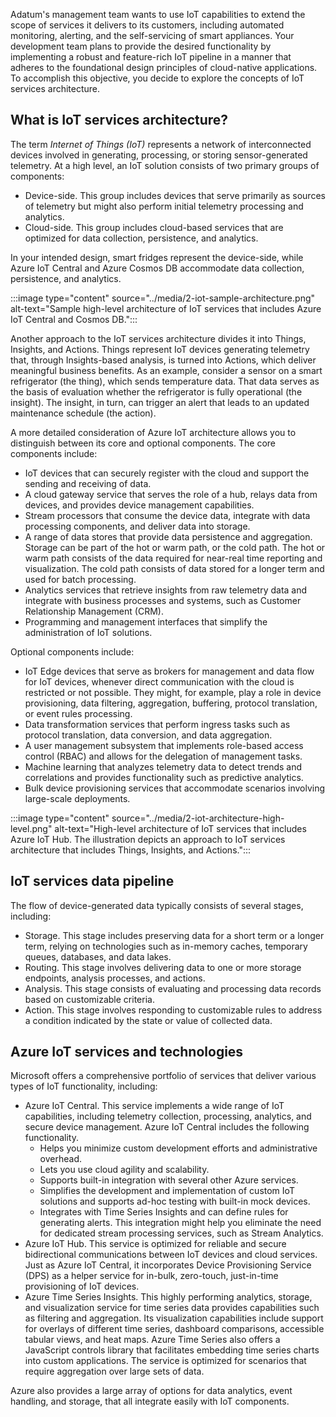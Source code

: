 ﻿Adatum's management team wants to use IoT capabilities to extend the scope of services it delivers to its customers, including automated monitoring, alerting, and the self-servicing of smart appliances. Your development team plans to provide the desired functionality by implementing a robust and feature-rich IoT pipeline in a manner that adheres to the foundational design principles of cloud-native applications. To accomplish this objective, you decide to explore the concepts of IoT services architecture.

## What is IoT services architecture?

The term *Internet of Things (IoT)* represents a network of interconnected devices involved in generating, processing, or storing sensor-generated telemetry. At a high level, an IoT solution consists of two primary groups of components:

- Device-side. This group includes devices that serve primarily as sources of telemetry but might also perform initial telemetry processing and analytics.
- Cloud-side. This group includes cloud-based services that are optimized for data collection, persistence, and analytics.

In your intended design, smart fridges represent the device-side, while Azure IoT Central and Azure Cosmos DB accommodate data collection, persistence, and analytics.

:::image type="content" source="../media/2-iot-sample-architecture.png" alt-text="Sample high-level architecture of IoT services that includes Azure IoT Central and Cosmos DB.":::

Another approach to the IoT services architecture divides it into Things, Insights, and Actions. Things represent IoT devices generating telemetry that, through Insights-based analysis, is turned into Actions, which deliver meaningful business benefits. As an example, consider a sensor on a smart refrigerator (the thing), which sends temperature data. That data serves as the basis of evaluation whether the refrigerator is fully operational (the insight). The insight, in turn, can trigger an alert that leads to an updated maintenance schedule (the action).

A more detailed consideration of Azure IoT architecture allows you to distinguish between its core and optional components. The core components include:

- IoT devices that can securely register with the cloud and support the sending and receiving of data.
- A cloud gateway service that serves the role of a hub, relays data from devices, and provides device management capabilities.
- Stream processors that consume the device data, integrate with data processing components, and deliver data into storage.
- A range of data stores that provide data persistence and aggregation. Storage can be part of the hot or warm path, or the cold path. The hot or warm path consists of the data required for near-real time reporting and visualization. The cold path consists of data stored for a longer term and used for batch processing.
- Analytics services that retrieve insights from raw telemetry data and integrate with business processes and systems, such as Customer Relationship Management (CRM).
- Programming and management interfaces that simplify the administration of IoT solutions.

Optional components include:

- IoT Edge devices that serve as brokers for management and data flow for IoT devices, whenever direct communication with the cloud is restricted or not possible. They might, for example, play a role in device provisioning, data filtering, aggregation, buffering, protocol translation, or event rules processing.
- Data transformation services that perform ingress tasks such as protocol translation, data conversion, and data aggregation.
- A user management subsystem that implements role-based access control (RBAC) and allows for the delegation of management tasks.
- Machine learning that analyzes telemetry data to detect trends and correlations and provides functionality such as predictive analytics.
- Bulk device provisioning services that accommodate scenarios involving large-scale deployments.

:::image type="content" source="../media/2-iot-architecture-high-level.png" alt-text="High-level architecture of IoT services that includes Azure IoT Hub. The illustration depicts an approach to IoT services architecture that includes Things, Insights, and Actions.":::

## IoT services data pipeline

The flow of device-generated data typically consists of several stages, including:

- Storage. This stage includes preserving data for a short term or a longer term, relying on technologies such as in-memory caches, temporary queues, databases, and data lakes.
- Routing. This stage involves delivering data to one or more storage endpoints, analysis processes, and actions.
- Analysis. This stage consists of evaluating and processing data records based on customizable criteria.
- Action. This stage involves responding to customizable rules to address a condition indicated by the state or value of collected data.

## Azure IoT services and technologies

Microsoft offers a comprehensive portfolio of services that deliver various types of IoT functionality, including:

- Azure IoT Central. This service implements a wide range of IoT capabilities, including telemetry collection, processing, analytics, and secure device management. Azure IoT Central includes the following functionality.
  - Helps you minimize custom development efforts and administrative overhead.
  - Lets you use cloud agility and scalability.
  - Supports built-in integration with several other Azure services.
  - Simplifies the development and implementation of custom IoT solutions and supports ad-hoc testing with built-in mock devices.
  - Integrates with Time Series Insights and can define rules for generating alerts. This integration might help you eliminate the need for dedicated stream processing services, such as Stream Analytics.
- Azure IoT Hub. This service is optimized for reliable and secure bidirectional communications between IoT devices and cloud services. Just as Azure IoT Central, it incorporates Device Provisioning Service (DPS) as a helper service for in-bulk, zero-touch, just-in-time provisioning of IoT devices.
- Azure Time Series Insights. This highly performing analytics, storage, and visualization service for time series data provides capabilities such as filtering and aggregation. Its visualization capabilities include support for overlays of different time series, dashboard comparisons, accessible tabular views, and heat maps. Azure Time Series also offers a JavaScript controls library that facilitates embedding time series charts into custom applications. The service is optimized for scenarios that require aggregation over large sets of data.

Azure also provides a large array of options for data analytics, event handling, and storage, that all integrate easily with IoT components.